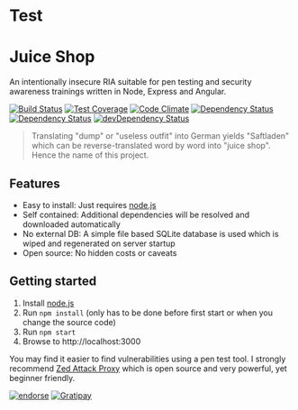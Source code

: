 # Test
# Juice Shop

An intentionally insecure RIA suitable for pen testing and security awareness trainings written in Node, Express and Angular.

[![Build Status](https://travis-ci.org/bkimminich/juice-shop.svg)](https://travis-ci.org/bkimminich/juice-shop)
[![Test Coverage](https://codeclimate.com/github/bkimminich/juice-shop/badges/coverage.svg)](https://codeclimate.com/github/bkimminich/juice-shop)
[![Code Climate](https://codeclimate.com/github/bkimminich/juice-shop/badges/gpa.svg)](https://codeclimate.com/github/bkimminich/juice-shop)
[![Dependency Status](https://gemnasium.com/bkimminich/juice-shop.svg)](https://gemnasium.com/bkimminich/juice-shop)
[![Dependency Status](https://david-dm.org/bkimminich/juice-shop.svg)](https://david-dm.org/bkimminich/juice-shop)
[![devDependency Status](https://david-dm.org/bkimminich/juice-shop/dev-status.svg)](https://david-dm.org/bkimminich/juice-shop#info=devDependencies)

> Translating "dump" or "useless outfit" into German yields "Saftladen" which can be reverse-translated word by word into "juice shop". Hence the name of this project.    
 
## Features

- Easy to install: Just requires [node.js](www.nodejs.org)
- Self contained: Additional dependencies will be resolved and downloaded automatically
- No external DB:  A simple file based SQLite database is used which is wiped and regenerated on server startup
- Open source: No hidden costs or caveats
 
## Getting started
1. Install [node.js](www.nodejs.org)
2. Run ```npm install``` (only has to be done before first start or when you change the source code)
3. Run ```npm start```
4. Browse to http://localhost:3000

You may find it easier to find vulnerabilities using a pen test tool. I strongly recommend
[Zed Attack Proxy](https://code.google.com/p/zaproxy/) which is open source and very powerful, yet beginner friendly.

[![endorse](https://api.coderwall.com/bkimminich/endorsecount.png)](https://coderwall.com/bkimminich)
[![Gratipay](http://img.shields.io/gratipay/bkimminich.svg)](https://gratipay.com/bkimminich)
